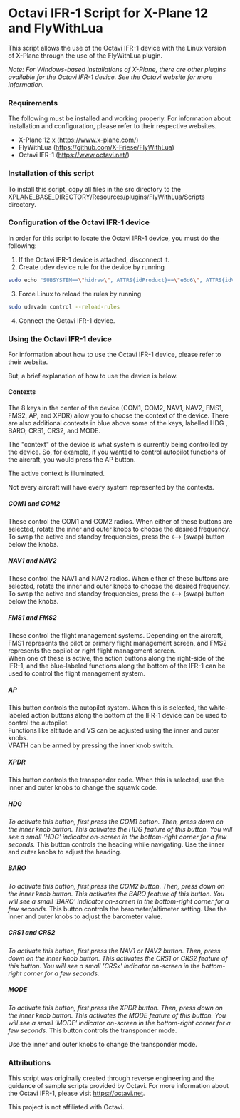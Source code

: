# Octavi IFR-1 Script for X-Plane 12 and FlyWithLua
This script allows the use of the Octavi IFR-1 device with the Linux version of X-Plane through the use of the FlyWithLua plugin.  

_Note: For Windows-based installations of X-Plane, there are other plugins available for the Octavi IFR-1 device.  See the Octavi website for more information._

### Requirements
The following must be installed and working properly. For information about installation and configuration, please refer to their respective websites.  
* X-Plane 12.x (https://www.x-plane.com/)  
* FlyWithLua (https://github.com/X-Friese/FlyWithLua)  
* Octavi IFR-1 (https://www.octavi.net/)

### Installation of this script
To install this script, copy all files in the src directory to the XPLANE_BASE_DIRECTORY/Resources/plugins/FlyWithLua/Scripts directory.

### Configuration of the Octavi IFR-1 device
In order for this script to locate the Octavi IFR-1 device, you must do the following:
1. If the Octavi IFR-1 device is attached, disconnect it.
2. Create udev device rule for the device by running
```bash
sudo echo "SUBSYSTEM==\"hidraw\", ATTRS{idProduct}==\"e6d6\", ATTRS{idVendor}==\"04d8\", MODE=\"0777\"" | sudo tee /etc/udev/rules.d/99-my-hid-device.rules
```
3. Force Linux to reload the rules by running
```bash
sudo udevadm control --reload-rules
```
4. Connect the Octavi IFR-1 device.

### Using the Octavi IFR-1 device
For information about how to use the Octavi IFR-1 device, please refer to their website.  

But, a brief explanation of how to use the device is below.

#### Contexts
The 8 keys in the center of the device (COM1, COM2, NAV1, NAV2, FMS1, FMS2, AP, and XPDR) allow you to choose the context of the device.  There are also additional contexts in blue above some of the keys, labelled HDG , BARO, CRS1, CRS2, and MODE.  

The "context" of the device is what system is currently being controlled by the device.  So, for example, if you wanted to control autopilot functions of the aircraft, you would press the AP button.  

The active context is illuminated.  

Not every aircraft will have every system represented by the contexts.


##### COM1 and COM2
These control the COM1 and COM2 radios.  When either of these buttons are selected, rotate the inner and outer knobs to choose the desired frequency.  To swap the active and standby frequencies, press the <--> (swap) button below the knobs.

##### NAV1 and NAV2
These control the NAV1 and NAV2 radios.  When either of these buttons are selected, rotate the inner and outer knobs to choose the desired frequency.  To swap the active and standby frequencies, press the <--> (swap) button below the knobs.

##### FMS1 and FMS2
These control the flight management systems.  Depending on the aircraft, FMS1 represents the pilot or primary flight management screen, and FMS2 represents the copilot or right flight management screen.    
When one of these is active, the action buttons along the right-side of the IFR-1, and the blue-labeled functions along the bottom of the IFR-1 can be used to control the flight management system.

##### AP
This button controls the autopilot system.  When this is selected, the white-labeled action buttons along the bottom of the IFR-1 device can be used to control the autopilot.  
Functions like altitude and VS can be adjusted using the inner and outer knobs.  
VPATH can be armed by pressing the inner knob switch.

##### XPDR
This button controls the transponder code.  When this is selected, use the inner and outer knobs to change the squawk code.

##### HDG
_To activate this button, first press the COM1 button. Then, press down on the inner knob button.  This activates the HDG feature of this button.  You will see a small 'HDG' indicator on-screen in the bottom-right corner for a few seconds._
This button controls the heading while navigating. Use the inner and outer knobs to adjust the heading. 

##### BARO
_To activate this button, first press the COM2 button. Then, press down on the inner knob button.  This activates the BARO feature of this button.  You will see a small 'BARO' indicator on-screen in the bottom-right corner for a few seconds._
This button controls the barometer/altimeter setting. Use the inner and outer knobs to adjust the barometer value.

##### CRS1 and CRS2
_To activate this button, first press the NAV1 or NAV2 button. Then, press down on the inner knob button.  This activates the CRS1 or CRS2 feature of this button.  You will see a small 'CRSx' indicator on-screen in the bottom-right corner for a few seconds._

##### MODE
_To activate this button, first press the XPDR button. Then, press down on the inner knob button.  This activates the MODE feature of this button.  You will see a small 'MODE' indicator on-screen in the bottom-right corner for a few seconds._
This button controls the transponder mode.      

Use the inner and outer knobs to change the transponder mode.



### Attributions

This script was originally created through reverse engineering and the guidance of sample scripts provided by Octavi.
For more information about the Octavi IFR-1, please visit https://octavi.net.

This project is not affiliated with Octavi.